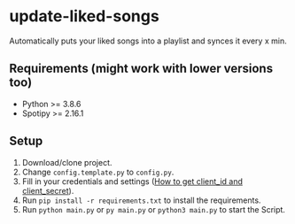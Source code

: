 # update-liked-songs
Automatically puts your liked songs into a playlist and synces it every x min.

## Requirements (might work with lower versions too)
- Python >= 3.8.6
- Spotipy >= 2.16.1 

## Setup
1. Download/clone project.
2. Change `config.template.py` to `config.py`.
3. Fill in your credentials and settings ([How to get client_id and client_secret](https://developer.spotify.com/documentation/general/guides/app-settings/#register-your-app)).
4. Run `pip install -r requirements.txt` to install the requirements.
5. Run `python main.py` or `py main.py` or `python3 main.py` to start the Script.
